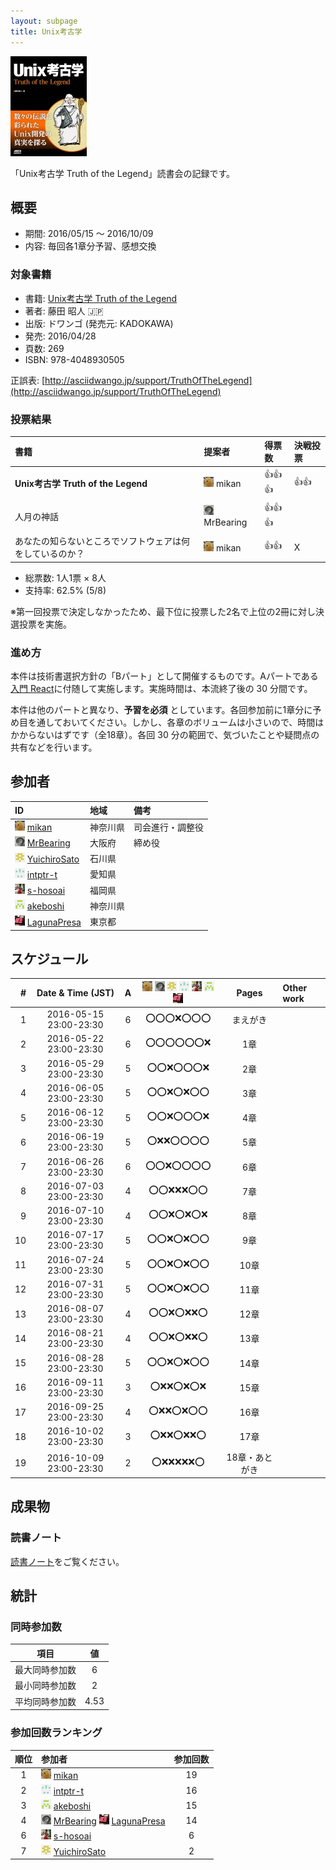 ```yaml
---
layout: subpage
title: Unix考古学
---
```


[![Unix考古学](/images/cover-unix.jpg)](http://www.amazon.co.jp/dp/4048930508/)

「Unix考古学 Truth of the Legend」読書会の記録です。

## 概要

* 期間: 2016/05/15 ～ 2016/10/09
* 内容: 毎回各1章分予習、感想交換

### 対象書籍

* 書籍: [Unix考古学 Truth of the Legend](http://www.amazon.co.jp/dp/4048930508/)
* 著者: 藤田 昭人 :jp:
* 出版: ドワンゴ (発売元: KADOKAWA)
* 発売: 2016/04/28
* 頁数: 269
* ISBN: 978-4048930505

正誤表: [http://asciidwango.jp/support/TruthOfTheLegend](http://asciidwango.jp/support/TruthOfTheLegend)

### 投票結果

| 書籍                                                     | 提案者                                        | 得票数     |決戦投票|
|:---------------------------------------------------------|:----------------------------------------------|:-----------|:-------|
| **Unix考古学 Truth of the Legend**                       | ![](/images/users/mikan_16.png) mikan         |:+1::+1::+1:|:+1::+1:|
| 人月の神話                                               | ![](/images/users/MrBearing_16.png) MrBearing |:+1::+1::+1:|        |
| あなたの知らないところでソフトウェアは何をしているのか？ | ![](/images/users/mikan_16.png) mikan         |:+1::+1:    | X      |

* 総票数: 1人1票 × 8人
* 支持率: 62.5% (5/8)

※第一回投票で決定しなかったため、最下位に投票した2名で上位の2冊に対し決選投票を実施。

### 進め方

本件は技術書選択方針の「Bパート」として開催するものです。Aパートである[入門 React](../5-react)に付随して実施します。実施時間は、本流終了後の 30 分間です。

本件は他のパートと異なり、**予習を必須** としています。各回参加前に1章分に予め目を通しておいてください。しかし、各章のボリュームは小さいので、時間はかからないはずです（全18章）。各回 30 分の範囲で、気づいたことや疑問点の共有などを行います。

## 参加者

| ID                                                                                     | 地域     | 備考             |
|:---------------------------------------------------------------------------------------|:---------|:-----------------|
| ![](/images/users/mikan_16.png) [mikan](https://github.com/mikan)                      | 神奈川県 | 司会進行・調整役 |
| ![](/images/users/MrBearing_16.png) [MrBearing](https://github.com/MrBearing)          | 大阪府   | 締め役           |
| ![](/images/users/YuichiroSato_16.png) [YuichiroSato](https://github.com/YuichiroSato) | 石川県   |                  |
| ![](/images/users/intptr-t_16.png) [intptr-t](https://github.com/intptr-t)             | 愛知県   | 　               |
| ![](/images/users/s-hosoai_16.png) [s-hosoai](https://github.com/s-hosoai)             | 福岡県   |                  |
| ![](/images/users/akeboshi_16.png) [akeboshi](https://github.com/akeboshi)             | 神奈川県 |                  |
| ![](/images/users/LagunaPresa_16.png) [LagunaPresa](https://github.com/LagunaPresa)    | 東京都   | 　               |

## スケジュール

| # | Date & Time (JST) | A | ![](/images/users/mikan_16.png) ![](/images/users/MrBearing_16.png) ![](/images/users/YuichiroSato_16.png) ![](/images/users/intptr-t_16.png) ![](/images/users/s-hosoai_16.png) ![](/images/users/akeboshi_16.png) ![](/images/users/LagunaPresa_16.png) | Pages | Other work |
|---:|:----------------------:|:-:|:---------------------:|:-----------:|:-----------------------|
|  1 | 2016-05-15 23:00-23:30 | 6 | :o::o::o::x::o::o::o: |  まえがき     |                        |
|  2 | 2016-05-22 23:00-23:30 | 6 | :o::o::o::o::o::o::x: |  1章        |                        |
|  3 | 2016-05-29 23:00-23:30 | 5 | :o::o::x::o::o::o::x: |  2章        |                        |
|  4 | 2016-06-05 23:00-23:30 | 5 | :o::o::x::o::x::o::o: |  3章        |                        |
|  5 | 2016-06-12 23:00-23:30 | 5 | :o::o::x::o::o::o::x: |  4章        |                        |
|  6 | 2016-06-19 23:00-23:30 | 5 | :o::x::x::o::o::o::o: |  5章        |                        |
|  7 | 2016-06-26 23:00-23:30 | 6 | :o::o::x::o::o::o::o: |  6章        |                        |
|  8 | 2016-07-03 23:00-23:30 | 4 | :o::o::x::x::x::o::o: |  7章        |                        |
|  9 | 2016-07-10 23:00-23:30 | 4 | :o::o::x::o::x::o::x: |  8章        |                        |
| 10 | 2016-07-17 23:00-23:30 | 5 | :o::o::x::o::x::o::o: |  9章        |                        |
| 11 | 2016-07-24 23:00-23:30 | 5 | :o::o::x::o::x::o::o: |  10章       |                        |
| 12 | 2016-07-31 23:00-23:30 | 5 | :o::o::x::o::x::o::o: |  11章       |                        |
| 13 | 2016-08-07 23:00-23:30 | 4 | :o::o::x::o::x::x::o: |  12章       |                        |
| 14 | 2016-08-21 23:00-23:30 | 4 | :o::o::x::o::x::x::o: |  13章       |                        |
| 15 | 2016-08-28 23:00-23:30 | 5 | :o::o::x::o::x::o::o: |  14章       |                        |
| 16 | 2016-09-11 23:00-23:30 | 3 | :o::x::x::o::x::o::x: |  15章       |                        |
| 17 | 2016-09-25 23:00-23:30 | 4 | :o::x::x::o::x::o::o: |  16章       |                        |
| 18 | 2016-10-02 23:00-23:30 | 3 | :o::x::x::o::x::x::o: |  17章       |                        |
| 19 | 2016-10-09 23:00-23:30 | 2 | :o::x::x::x::x::x::o: |  18章・あとがき |                        |

## 成果物

### 読書ノート

[読書ノート](/note/6-unix)をご覧ください。

## 統計

### 同時参加数

| 項目 | 値 |
|:----:|:--:|
| 最大同時参加数 | 6 |
| 最小同時参加数 | 2 |
| 平均同時参加数 | 4.53 |

### 参加回数ランキング

| 順位 | 参加者 | 参加回数 |
|:---:|:-------|:--------:|
| 1 | ![](/images/users/mikan_16.png) [mikan](https://github.com/mikan) | 19 |
| 2 | ![](/images/users/intptr-t_16.png) [intptr-t](https://github.com/intptr-t) | 16 |
| 3 | ![](/images/users/akeboshi_16.png) [akeboshi](https://github.com/akeboshi) | 15 |
| 4 | ![](/images/users/MrBearing_16.png) [MrBearing](https://github.com/MrBearing) ![](/images/users/LagunaPresa_16.png) [LagunaPresa](https://github.com/LagunaPresa) | 14 |
| 6 | ![](/images/users/s-hosoai_16.png) [s-hosoai](https://github.com/s-hosoai) | 6 |
| 7 | ![](/images/users/YuichiroSato_16.png) [YuichiroSato](https://github.com/YuichiroSato) | 2 |
